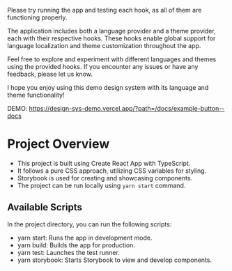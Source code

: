
Please try running the app and testing each hook, as all of them are functioning properly.

The application includes both a language provider and a theme provider, each with their respective hooks. These hooks enable global support for language localization and theme customization throughout the app.

Feel free to explore and experiment with different languages and themes using the provided hooks. If you encounter any issues or have any feedback, please let us know.

I hope you enjoy using this demo design system with its language and theme functionality!

DEMO: https://design-sys-demo.vercel.app/?path=/docs/example-button--docs

# Project Overview

- This project is built using Create React App with TypeScript.
- It follows a pure CSS approach, utilizing CSS variables for styling.
- Storybook is used for creating and showcasing components.
- The project can be run locally using `yarn start` command.

## Available Scripts

In the project directory, you can run the following scripts:

- yarn start: Runs the app in development mode.
- yarn build: Builds the app for production.
- yarn test: Launches the test runner.
- yarn storybook: Starts Storybook to view and develop components.


